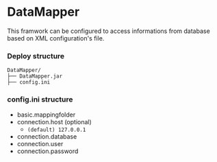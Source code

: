 DataMapper
==========
This framwork can be configured to access informations from database based on XML configuration's file.

### Deploy structure

```
DataMapper/
├── DataMapper.jar
├── config.ini
```

### config.ini structure

- basic.mappingfolder
- connection.host (optional)
  - `(default) 127.0.0.1`
- connection.database
- connection.user
- connection.password
